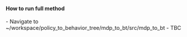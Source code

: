 <h4> How to run full method </h4>
	- Navigate to ~/workspace/policy_to_behavior_tree/mdp_to_bt/src/mdp_to_bt
	- TBC
